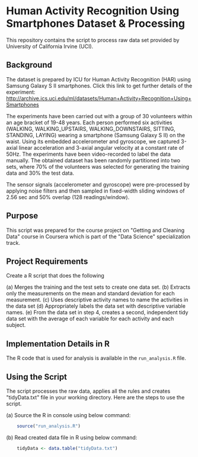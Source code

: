 # Human Activity Recognition Using Smartphones Dataset & Processing

This repository contains the script to process raw data set provided by University of California Irvine (UCI). 

## Background

The dataset is prepared by ICU for Human Activity Recognition (HAR) using Samsung Galaxy S II smartphones. Click this link to get further details of the experiment:
http://archive.ics.uci.edu/ml/datasets/Human+Activity+Recognition+Using+Smartphones

The experiments have been carried out with a group of 30 volunteers within an age bracket of 19-48 years. Each person performed six activities (WALKING, WALKING_UPSTAIRS, WALKING_DOWNSTAIRS, SITTING, STANDING, LAYING) wearing a smartphone (Samsung Galaxy S II) on the waist. Using its embedded accelerometer and gyroscope, we captured 3-axial linear acceleration and 3-axial angular velocity at a constant rate of 50Hz. The experiments have been video-recorded to label the data manually. The obtained dataset has been randomly partitioned into two sets, where 70% of the volunteers was selected for generating the training data and 30% the test data. 

The sensor signals (accelerometer and gyroscope) were pre-processed by applying noise filters and then sampled in fixed-width sliding windows of 2.56 sec and 50% overlap (128 readings/window). 


## Purpose

This script was prepared for the course project on "Getting and Cleaning Data" course in Coursera which is part of the "Data Science" specialization track.

## Project Requirements

Create a R script that does the following

(a) Merges the training and the test sets to create one data set.
(b) Extracts only the measurements on the mean and standard deviation for each measurement.
(c) Uses descriptive activity names to name the activities in the data set
(d) Appropriately labels the data set with descriptive variable names.
(e) From the data set in step 4, creates a second, independent tidy data set with the average of each variable for each activity and each subject.

## Implementation Details in R

The R code that is used for analysis is available in the `run_analysis.R` file.

## Using the Script

The script processes the raw data, applies all the rules and creates "tidyData.txt" file in your working directory. Here are the steps to use the script.

(a) Source the R in console using below command:

```R
    source("run_analysis.R")
```
(b) Read created data file in R using below command:
```R
    tidyData <- data.table("tidyData.txt")
```
